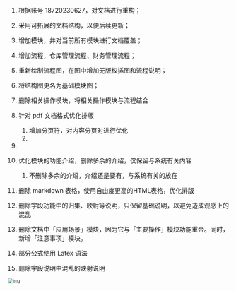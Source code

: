 1. 根据账号 18720230627，对文档进行重构；
2. 采用可拓展的文档结构，以便后续更新；
3. 增加模块，并对当前所有模块进行文档覆盖；
4. 增加流程，仓库管理流程、财务管理流程；
5. 重新绘制流程图，在图中增加无版权插图和流程说明；
6. 将结构图更名为基础模块图；
7. 删除相关操作模块，将相关操作模块与流程结合
6. 针对 pdf 文档格式优化排版

   1. 增加分页符，对内容分页时进行优化
   2. 
9. 
8. 优化模块的功能介绍，删除多余的介绍，仅保留与系统有关内容
   1. 不删除多余的介绍，介绍还是要有，与系统有关的放在
11. 删除 markdown 表格，使用自由度更高的HTML表格，优化排版
12. 删除字段功能中的归集、映射等说明，只保留基础说明，以避免造成观感上的混乱
12. 删除文档中「应用场景」模块，因为它与「主要操作」模块功能重合。同时，新增「注意事项」模块。
12. 部分公式使用 Latex 语法
12. 删除字段说明中混乱的映射说明








































































































<img src="https://vip.kingdee.com/download/0109e9f6d2a09c7d4028ae6c1781f5f27812.png" alt="img" style="zoom:67%;" id="dzd" />